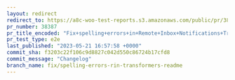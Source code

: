 ```yaml
---
layout: redirect
redirect_to: https://a8c-woo-test-reports.s3.amazonaws.com/public/pr/38387/e2e/index.html
pr_number: 38387
pr_title_encoded: "Fix+spelling+errors+in+Remote+Inbox+Notifications+Transformers+documentation"
pr_test_type: e2e
last_published: "2023-05-21 16:57:58 +0000"
commit_sha: f3203c22f106c9d8827c042d550c86724b17cfd8
commit_message: "Changelog"
branch_name: fix/spelling-errors-rin-transformers-readme
---
```

